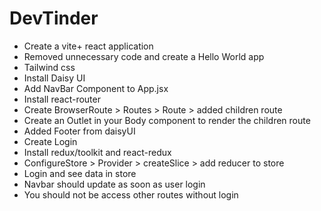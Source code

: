 # DevTinder

- Create a vite+ react application
- Removed unnecessary code and create a Hello World app
- Tailwind css
- Install Daisy UI
- Add NavBar Component to App.jsx
- Install react-router
- Create BrowserRoute > Routes > Route > added children route
- Create an Outlet in your Body component to render the children route
- Added Footer from daisyUI
- Create Login
- Install redux/toolkit and react-redux
- ConfigureStore > Provider > createSlice > add reducer to store
- Login and see data in store
- Navbar should update as soon as user login
- You should not be access other routes without login
